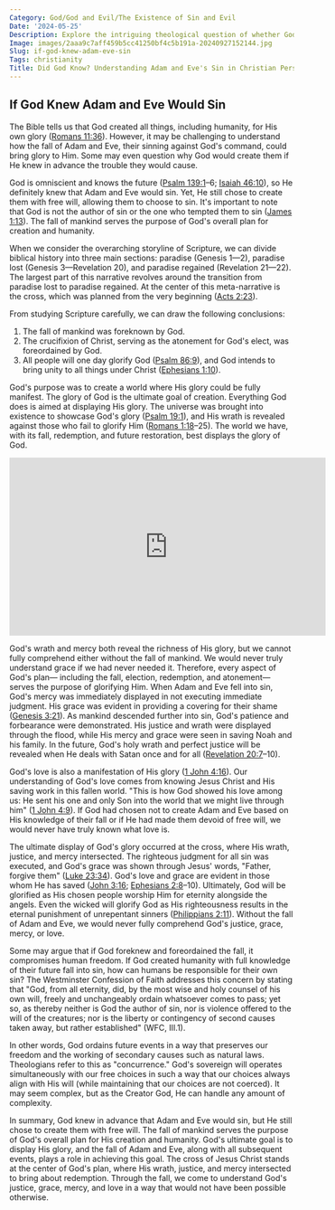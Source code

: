 ```yaml
---
Category: God/God and Evil/The Existence of Sin and Evil
Date: '2024-05-25'
Description: Explore the intriguing theological question of whether God knew Adam and Eve would sin, delving into the concept of divine omniscience and human free will. Discover how this topic challenges traditional beliefs and interpretations.
Image: images/2aaa9c7aff459b5cc41250bf4c5b191a-20240927152144.jpg
Slug: if-god-knew-adam-eve-sin
Tags: christianity
Title: Did God Know? Understanding Adam and Eve's Sin in Christian Perspective
---
```


## If God Knew Adam and Eve Would Sin

The Bible tells us that God created all things, including humanity, for His own glory ([Romans 11:36](https://www.bibleref.com/Romans/11/Romans-11-36.html)). However, it may be challenging to understand how the fall of Adam and Eve, their sinning against God's command, could bring glory to Him. Some may even question why God would create them if He knew in advance the trouble they would cause.

God is omniscient and knows the future ([Psalm 139:1](https://www.bibleref.com/Psalm/139/Psalm-139-1.html)–6; [Isaiah 46:10](https://www.bibleref.com/Isaiah/46/Isaiah-46-10.html)), so He definitely knew that Adam and Eve would sin. Yet, He still chose to create them with free will, allowing them to choose to sin. It's important to note that God is not the author of sin or the one who tempted them to sin ([James 1:13](https://www.bibleref.com/James/1/James-1-13.html)). The fall of mankind serves the purpose of God's overall plan for creation and humanity.

When we consider the overarching storyline of Scripture, we can divide biblical history into three main sections: paradise (Genesis 1—2), paradise lost (Genesis 3—Revelation 20), and paradise regained (Revelation 21—22). The largest part of this narrative revolves around the transition from paradise lost to paradise regained. At the center of this meta-narrative is the cross, which was planned from the very beginning ([Acts 2:23](https://www.bibleref.com/Acts/2/Acts-2-23.html)).

From studying Scripture carefully, we can draw the following conclusions:

1. The fall of mankind was foreknown by God.
2. The crucifixion of Christ, serving as the atonement for God's elect, was foreordained by God.
3. All people will one day glorify God ([Psalm 86:9](https://www.bibleref.com/Psalm/86/Psalm-86-9.html)), and God intends to bring unity to all things under Christ ([Ephesians 1:10](https://www.bibleref.com/Ephesians/1/Ephesians-1-10.html)).

God's purpose was to create a world where His glory could be fully manifest. The glory of God is the ultimate goal of creation. Everything God does is aimed at displaying His glory. The universe was brought into existence to showcase God's glory ([Psalm 19:1](https://www.bibleref.com/Psalm/19/Psalm-19-1.html)), and His wrath is revealed against those who fail to glorify Him ([Romans 1:18](https://www.bibleref.com/Romans/1/Romans-1-18.html)–25). The world we have, with its fall, redemption, and future restoration, best displays the glory of God.


<iframe width="560" height="315" src="https://www.youtube.com/embed/iIblBQoVME0" frameborder="0" allow="autoplay; encrypted-media" allowfullscreen></iframe>


God's wrath and mercy both reveal the richness of His glory, but we cannot fully comprehend either without the fall of mankind. We would never truly understand grace if we had never needed it. Therefore, every aspect of God's plan— including the fall, election, redemption, and atonement— serves the purpose of glorifying Him. When Adam and Eve fell into sin, God's mercy was immediately displayed in not executing immediate judgment. His grace was evident in providing a covering for their shame ([Genesis 3:21](https://www.bibleref.com/Genesis/3/Genesis-3-21.html)). As mankind descended further into sin, God's patience and forbearance were demonstrated. His justice and wrath were displayed through the flood, while His mercy and grace were seen in saving Noah and his family. In the future, God's holy wrath and perfect justice will be revealed when He deals with Satan once and for all ([Revelation 20:7](https://www.bibleref.com/Revelation/20/Revelation-20-7.html)–10).

God's love is also a manifestation of His glory ([1 John 4:16](https://www.bibleref.com/1-John/4/1-John-4-16.html)). Our understanding of God's love comes from knowing Jesus Christ and His saving work in this fallen world. "This is how God showed his love among us: He sent his one and only Son into the world that we might live through him" ([1 John 4:9](https://www.bibleref.com/1-John/4/1-John-4-9.html)). If God had chosen not to create Adam and Eve based on His knowledge of their fall or if He had made them devoid of free will, we would never have truly known what love is.

The ultimate display of God's glory occurred at the cross, where His wrath, justice, and mercy intersected. The righteous judgment for all sin was executed, and God's grace was shown through Jesus' words, "Father, forgive them" ([Luke 23:34](https://www.bibleref.com/Luke/23/Luke-23-34.html)). God's love and grace are evident in those whom He has saved ([John 3:16](https://www.bibleref.com/John/3/John-3-16.html); [Ephesians 2:8](https://www.bibleref.com/Ephesians/2/Ephesians-2-8.html)–10). Ultimately, God will be glorified as His chosen people worship Him for eternity alongside the angels. Even the wicked will glorify God as His righteousness results in the eternal punishment of unrepentant sinners ([Philippians 2:11](https://www.bibleref.com/Philippians/2/Philippians-2-11.html)). Without the fall of Adam and Eve, we would never fully comprehend God's justice, grace, mercy, or love.

Some may argue that if God foreknew and foreordained the fall, it compromises human freedom. If God created humanity with full knowledge of their future fall into sin, how can humans be responsible for their own sin? The Westminster Confession of Faith addresses this concern by stating that "God, from all eternity, did, by the most wise and holy counsel of his own will, freely and unchangeably ordain whatsoever comes to pass; yet so, as thereby neither is God the author of sin, nor is violence offered to the will of the creatures; nor is the liberty or contingency of second causes taken away, but rather established" (WFC, III.1).

In other words, God ordains future events in a way that preserves our freedom and the working of secondary causes such as natural laws. Theologians refer to this as "concurrence." God's sovereign will operates simultaneously with our free choices in such a way that our choices always align with His will (while maintaining that our choices are not coerced). It may seem complex, but as the Creator God, He can handle any amount of complexity.

In summary, God knew in advance that Adam and Eve would sin, but He still chose to create them with free will. The fall of mankind serves the purpose of God's overall plan for His creation and humanity. God's ultimate goal is to display His glory, and the fall of Adam and Eve, along with all subsequent events, plays a role in achieving this goal. The cross of Jesus Christ stands at the center of God's plan, where His wrath, justice, and mercy intersected to bring about redemption. Through the fall, we come to understand God's justice, grace, mercy, and love in a way that would not have been possible otherwise.